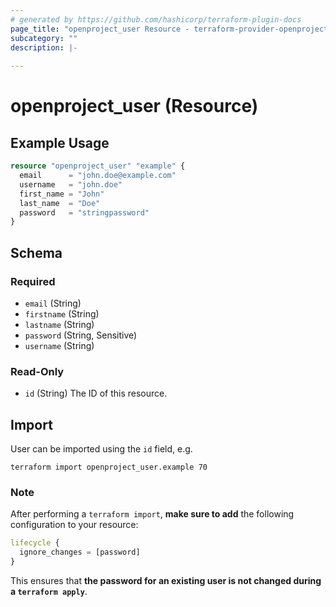 ```yaml
---
# generated by https://github.com/hashicorp/terraform-plugin-docs
page_title: "openproject_user Resource - terraform-provider-openproject"
subcategory: ""
description: |-
  
---
```


# openproject_user (Resource)

## Example Usage

```terraform
resource "openproject_user" "example" {
  email      = "john.doe@example.com"
  username   = "john.doe"
  first_name = "John"
  last_name  = "Doe"
  password   = "stringpassword"
}
```

<!-- schema generated by tfplugindocs -->
## Schema

### Required

- `email` (String)
- `firstname` (String)
- `lastname` (String)
- `password` (String, Sensitive)
- `username` (String)

### Read-Only

- `id` (String) The ID of this resource.

## Import

User can be imported using the `id` field, e.g.

```hcl
terraform import openproject_user.example 70
```

### Note
After performing a `terraform import`, **make sure to add** the following configuration to your resource:

```terraform
lifecycle {
  ignore_changes = [password]
}
```

This ensures that **the password for an existing user is not changed during a `terraform apply`**.
